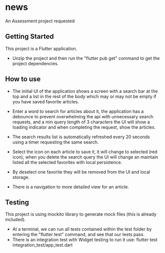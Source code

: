 # news

An Assessment project requested

## Getting Started

This project is a Flutter application.

- Unzip the project and then run the "flutter pub get" command to get the project dependencies.

## How to use
- The initial UI of the application shows a screen with a search bar at the top and a list in the rest of the body which may or may not be empty if you have saved favorite articles.

- Enter a word to search for articles about it, the application has a debounce to prevent overwhelming the api with unnecessary search requests, and a min query length of 3 characters the UI will show a loading indicator and when completing the request, show the articles.

- The search results list is automatically refreshed every 20 seconds using a timer requesting the same search.

- Select the icon on each article to save it, it will change to selected (red icon), when you delete the search query the UI will change an maintain listed all the selected favorites with local persistence.

- By deselect one favorite they will be removed from the UI and local storage.

- There is a navigation to more detailed view for an article.

## Testing 

This project is using mockito library to generate mock files (this is already included).

- At a terminal, we can run all tests contained within the test folder by entering the "flutter test" command, and see that our tests pass.
- There is an integration test with Widget testing to run it use: flutter test integration_test/app_test.dart